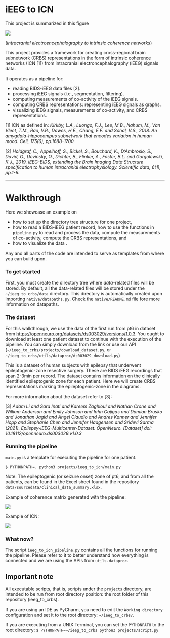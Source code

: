 # iEEG to ICN

This project is summarized in this figure

![](../../../docs/source/_figures/poster.png)

(_intracranial electroencephalography to intrinsic coherence networks_)

This project provides a framework for creating cross-regional brain subnetwork (CRBS) representations in the form of intrinsic coherence networks (ICN [1]) from intracranial electroncephalography (iEEG) signals data.

It operates as a pipeline for:
- reading BIDS-iEEG data files [2].
- processing iEEG signals (i.e., segmentation, filtering).
- computing measurements of co-activity of the iEEG signals.
- computing CRBS representations: representing iEEG signals as graphs.
- visualizing iEEG signals, measurements of co-activity, and CRBS representations.

[1] ICN as defined in: _Kirkby, L.A., Luongo, F.J., Lee, M.B., Nahum, M., Van Vleet, T.M., Rao, V.R., Dawes, H.E., Chang, E.F. and Sohal, V.S., 2018. An amygdala-hippocampus subnetwork that encodes variation in human mood. Cell, 175(6), pp.1688-1700._

[2] _Holdgraf, C., Appelhoff, S., Bickel, S., Bouchard, K., D’Ambrosio, S., David, O., Devinsky, O., Dichter, B., Flinker, A., Foster, B.L. and Gorgolewski, K.J., 2019. iEEG-BIDS, extending the Brain Imaging Data Structure specification to human intracranial electrophysiology. Scientific data, 6(1), pp.1-6._

***
# Walkthrough

Here we showcase an example on 
- how to set up the directory tree structure for one project, 
- how to read a BIDS-iEEG patient record, how to use the functions in ```pipeline.py``` to read and process the data, compute the measurements of co-activity, compute the CRBS representations, and
- how to visualize the data . 

Any and all parts of the code are intended to serve as templates from where you can build upon.

### To get started

First, you must create the directory tree where _data_-related files will be stored. By default, all the data-related files will be stored under the ```~/ieeg_to_crbs/data``` directory. This directory is automatically created upon importing ```native/datapaths.py```. Check the ```native/README.md``` file fore more information on datapaths.


### The dataset
For this walkthrough, we use the data of the first run from pt6 in dataset from https://openneuro.org/datasets/ds003029/versions/1.0.3. You ought to download at least one patient dataset to continue with the execution of the pipeline. You can simply download from the link or use our API (```~/ieeg_to_crbs/projects/download_dataset.py```, or ```~/ieeg_to_crbs/utils/dataproc/ds003029_download.py```)

This is a dataset of human subjects with epilepsy that underwent epileptogenic-zone resective surgery. 
These are BIDS iEEG recordings that span 2-3min per record. 
The dataset contains information on the clinically identified epileptogenic zone for each patient.
Here we will create CRBS representations marking the epileptogenic-zone in the diagrams.

For more information about the dataset refer to [3]:

[3] _Adam Li and Sara Inati and Kareem Zaghloul and Nathan Crone and William Anderson and Emily Johnson and Iahn Cajigas and Damian Brusko and Jonathan Jagid and Angel Claudio and Andres Kanner and Jennifer Hopp and Stephanie Chen and Jennifer Haagensen and Sridevi Sarma (2021). Epilepsy-iEEG-Multicenter-Dataset. OpenNeuro. [Dataset] doi: 10.18112/openneuro.ds003029.v1.0.3_
### Running the pipeline

```main.py```  is a template for executing the pipeline for one patient.

```$ PYTHONPATH=. python3 projects/ieeg_to_icn/main.py```

Note: The epileptogenic (or seizure onset) zone of pt6, and from all the patients, can be found in the Excel sheet found in the repository ```data/sourcedata/clinical_data_summary.xlsx```.

Example of coherence matrix generated with the pipeline:

![](../../docs/source/_figures/cohmat_example.svg)

Example of ICN:

![](../../docs/source/_figures/icn_example.svg)

### What now?

The script ```ieeg_to_icn_pipeline.py``` contains all the functions for running the pipeline. Please refer to it to better understand how everything is connected and we are using the APIs from ```utils.dataproc```.
## Important note

All executable scripts, that is, scripts under the ```projects``` directory, are intended to be run from root directory position: the root folder of this repository (ieeg_to_crbs).

If you are using an IDE as PyCharm, you need to edit the ```Working directory``` configuration and set it to the root directory: ```~/ieeg_to_crbs/```.

If you are executing from a UNIX Terminal, you can set the ```PYTHONPATH``` to the root directory: ```$ PYTHONPATH=~/ieeg_to_crbs python3 projects/script.py```